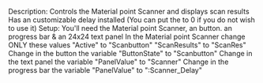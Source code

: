 Description:
    Controls the Material point Scanner and displays scan results
    Has an customizable delay installed (You can put the to 0 if you do not wish to use it)
Setup:
    You'll need the Material point Scanner, an button. an progress bar & an 24x24 text panel
        In the Material point Scanner change ONLY these values
            "Active" to "Scanbutton"
            "ScanResults" to "ScanRes"
        Change in the button the variable "ButtonState" to "Scanbutton"
        Change in the text panel the variable "PanelValue" to "Scanner"
        Change in the progress bar the variable "PanelValue" to ":Scanner_Delay"